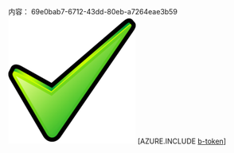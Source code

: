 内容： 69e0bab7-6712-43dd-80eb-a7264eae3b59![图像](3dc978f7-9570-4f75-8b24-0061681dfb26.png)
[AZURE.INCLUDE [b-token](e8d0b699-e13e-4123-82a2-0e47deae8c70.md)]
